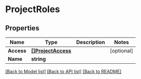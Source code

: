 # ProjectRoles

## Properties
Name | Type | Description | Notes
------------ | ------------- | ------------- | -------------
**Access** | [**[]ProjectAccess**](project_access.md) |  | [optional] 
**Name** | **string** |  | 

[[Back to Model list]](../README.md#documentation-for-models) [[Back to API list]](../README.md#documentation-for-api-endpoints) [[Back to README]](../README.md)


